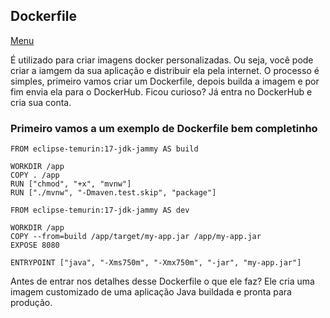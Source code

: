 ## Dockerfile

[Menu](../README.md)

É utilizado para criar imagens docker personalizadas. Ou seja, você pode criar a iamgem da sua aplicação e distribuir ela pela internet. O processo é simples, primeiro vamos criar um Dockerfile, depois builda a imagem e por fim envia ela para o DockerHub. Ficou curioso? Já entra no DockerHub e cria sua conta.

### Primeiro vamos a um exemplo de Dockerfile bem completinho

```
FROM eclipse-temurin:17-jdk-jammy AS build

WORKDIR /app
COPY . /app
RUN ["chmod", "+x", "mvnw"]
RUN ["./mvnw", "-Dmaven.test.skip", "package"]

FROM eclipse-temurin:17-jdk-jammy AS dev

WORKDIR /app
COPY --from=build /app/target/my-app.jar /app/my-app.jar
EXPOSE 8080

ENTRYPOINT ["java", "-Xms750m", "-Xmx750m", "-jar", "my-app.jar"]
```

Antes de entrar nos detalhes desse Dockerfile o que ele faz? Ele cria uma imagem customizado de uma aplicação Java buildada e pronta para produção.
